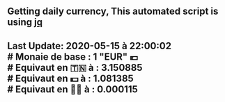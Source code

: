 ## Getting daily currency, This automated script is using [jq](https://stedolan.github.io/jq/)
## Last Update:  2020-05-15 à 22:00:02 </br># Monaie de base : 1 "EUR" 💶 </br> # Equivaut en 🇹🇳 à :  3.150885 </br> # Equivaut en 💵 à : 1.081385</br> # Equivaut en 🐱‍💻 à :  0.000115

